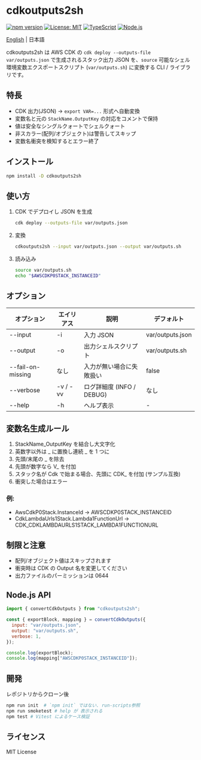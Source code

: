 # cdkoutputs2sh

[![npm version](https://img.shields.io/npm/v/cdkoutputs2sh.svg)](https://www.npmjs.com/package/cdkoutputs2sh)
[![License: MIT](https://img.shields.io/badge/License-MIT-yellow.svg)](https://opensource.org/licenses/MIT)
[![TypeScript](https://img.shields.io/badge/TypeScript-007ACC?logo=typescript&logoColor=white)](https://www.typescriptlang.org/)
[![Node.js](https://img.shields.io/badge/Node.js-18%2B-green.svg)](https://nodejs.org/)

[English](https://github.com/heiwa4126/cdkoutputs2sh/blob/main/README.md) | 日本語

cdkoutputs2sh
は
AWS CDK の `cdk deploy --outputs-file var/outputs.json` で生成されるスタック出力 JSON を、`source` 可能なシェル環境変数エクスポートスクリプト (`var/outputs.sh`) に変換する CLI / ライブラリです。

## 特長

- CDK 出力(JSON) → `export VAR=...` 形式へ自動変換
- 変数名と元の `StackName.OutputKey` の対応をコメントで保持
- 値は安全なシングルクォートでシェルクォート
- 非スカラー(配列/オブジェクト)は警告してスキップ
- 変数名衝突を検知するとエラー終了

## インストール

```bash
npm install -D cdkoutputs2sh
```

## 使い方

1. CDK でデプロイし JSON を生成
   ```sh
   cdk deploy --outputs-file var/outputs.json
   ```
2. 変換
   ```sh
   cdkoutputs2sh --input var/outputs.json --output var/outputs.sh
   ```
3. 読み込み
   ```sh
   source var/outputs.sh
   echo "$AWSCDKP0STACK_INSTANCEID"
   ```

## オプション

| オプション        | エイリアス | 説明                      | デフォルト       |
| ----------------- | ---------- | ------------------------- | ---------------- |
| --input <path>    | -i         | 入力 JSON                 | var/outputs.json |
| --output <path>   | -o         | 出力シェルスクリプト      | var/outputs.sh   |
| --fail-on-missing | なし       | 入力が無い場合に失敗扱い  | false            |
| --verbose         | -v / -vv   | ログ詳細度 (INFO / DEBUG) | なし             |
| --help            | -h         | ヘルプ表示                | -                |

## 変数名生成ルール

1. StackName_OutputKey を結合し大文字化
1. 英数字以外は _ に置換し連続 _ を 1 つに
1. 先頭/末尾の \_ を除去
1. 先頭が数字なら V\_ を付加
1. スタック名が Cdk で始まる場合、先頭に CDK\_ を付加 (サンプル互換)
1. 衝突した場合はエラー

### 例:

- AwsCdkP0Stack.InstanceId → AWSCDKP0STACK_INSTANCEID
- CdkLambdaUrls1Stack.Lambda1FunctionUrl → CDK_CDKLAMBDAURLS1STACK_LAMBDA1FUNCTIONURL

## 制限と注意

- 配列/オブジェクト値はスキップされます
- 衝突時は CDK の Output 名を変更してください
- 出力ファイルのパーミッションは 0644

## Node.js API

```javascript
import { convertCdkOutputs } from "cdkoutputs2sh";

const { exportBlock, mapping } = convertCdkOutputs({
  input: "var/outputs.json",
  output: "var/outputs.sh",
  verbose: 1,
});

console.log(exportBlock);
console.log(mapping["AWSCDKP0STACK_INSTANCEID"]);
```

## 開発

レポジトリからクローン後

```sh
npm run init  # `npm init` ではない. run-scripts参照
npm run smoketest # help が 表示される
npm test # Vitest によるケース検証
```

## ライセンス

MIT License
